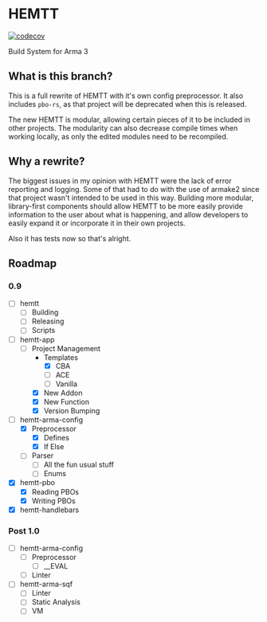 # HEMTT

[![codecov](https://codecov.io/gh/BrettMayson/HEMTT/branch/experiment/graph/badge.svg?token=A6AG4OK9SH)](https://codecov.io/gh/BrettMayson/HEMTT)

Build System for Arma 3

## What is this branch?

This is a full rewrite of HEMTT with it's own config preprocessor. It also includes `pbo-rs`, as  that project will be deprecated when this is released.

The new HEMTT is modular, allowing certain pieces of it to be included in other projects. The modularity can also decrease compile times when working locally, as only the edited modules need to be recompiled.

## Why a rewrite?

The biggest issues in my opinion with HEMTT were the lack of error reporting and logging. Some of that had to do with the use of armake2 since that project wasn't intended to be used in this way. Building more modular, library-first components should allow HEMTT to be more easily provide information to the user about what is happening, and allow developers to easily expand it or incorporate it in their own projects.

Also it has tests now so that's alright.

## Roadmap

### 0.9

* [ ] hemtt
  * [ ] Building
  * [ ] Releasing
  * [ ] Scripts
* [ ] hemtt-app
  * [ ] Project Management
    * Templates
      * [x] CBA
      * [ ] ACE
      * [ ] Vanilla
    * [x] New Addon
    * [x] New Function
    * [x] Version Bumping
* [ ] hemtt-arma-config
  * [x] Preprocessor
    * [x] Defines
    * [x] If Else
  * [ ] Parser
    * [ ] All the fun usual stuff
    * [ ] Enums
* [x] hemtt-pbo
  * [x] Reading PBOs
  * [x] Writing PBOs
* [x] hemtt-handlebars

### Post 1.0

* [ ] hemtt-arma-config
  * [ ] Preprocessor
    * [ ] __EVAL
  * [ ] Linter
* [ ] hemtt-arma-sqf
  * [ ] Linter
  * [ ] Static Analysis
  * [ ] VM
